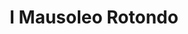 ---
title: I Mausoleo Rotondo

mediaPath: /videos/mr_16_doc1164-1080p.mp4
mediaPosition:  [296010.58031073265,4633981.964168431,132.9535872228128]
mediaRotation:  [0.7765819254364801,0.027643577694282728,0.022390578001031832,0.6290111348095591]
mediaScale: 1
cameraFOV: 37

# Pair of camera points and targets: [final point], ... , [entrance point]
cameraPath: [
    [[296010.8306996344,4633978.451578429,132.20591291183575],[296010.7176857698,4633980.036997624,132.54337820197594]]
]

animationEntry: 2000
---